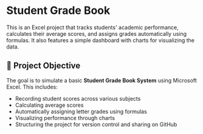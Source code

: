 # Student Grade Book

This is an Excel project that tracks students' academic performance, calculates their average scores, and assigns grades automatically using formulas. It also features a simple dashboard with charts for visualizing the data.

## 🧠 Project Objective

The goal is to simulate a basic **Student Grade Book System** using Microsoft Excel. This includes:

- Recording student scores across various subjects
- Calculating average scores
- Automatically assigning letter grades using formulas
- Visualizing performance through charts
- Structuring the project for version control and sharing on GitHub

